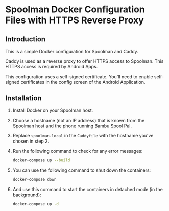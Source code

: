 # Spoolman Docker Configuration Files with HTTPS Reverse Proxy

## Introduction

This is a simple Docker configuration for Spoolman and Caddy.

Caddy is used as a reverse proxy to offer HTTPS access to Spoolman.
This HTTPS access is required by Android Apps.

This configuration uses a self-signed certificate. You'll need to enable self-signed certificates in the config screen of the Android Application.

## Installation

1. Install Docker on your Spoolman host.

2. Choose a hostname (not an IP address) that is known from the Spoolman host and the phone running Bambu Spool Pal.

3. Replace `spoolman.local` in the `Caddyfile` with the hostname you've chosen in step 2.

4. Run the following command to check for any error messages:
   ```bash
   docker-compose up --build
   ```

5. You can use the following command to shut down the containers:
   ```bash
   docker-compose down
   ```

6. And use this command to start the containers in detached mode (in the background):
   ```bash
   docker-compose up -d
   ```

